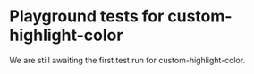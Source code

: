 # Playground tests for custom-highlight-color
We are still awaiting the first test run for custom-highlight-color.
